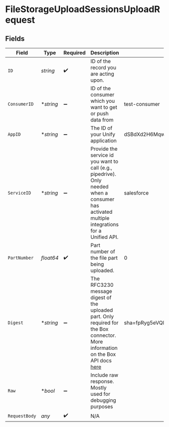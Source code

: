 # FileStorageUploadSessionsUploadRequest


## Fields

| Field                                                                                                                                                                                                             | Type                                                                                                                                                                                                              | Required                                                                                                                                                                                                          | Description                                                                                                                                                                                                       | Example                                                                                                                                                                                                           |
| ----------------------------------------------------------------------------------------------------------------------------------------------------------------------------------------------------------------- | ----------------------------------------------------------------------------------------------------------------------------------------------------------------------------------------------------------------- | ----------------------------------------------------------------------------------------------------------------------------------------------------------------------------------------------------------------- | ----------------------------------------------------------------------------------------------------------------------------------------------------------------------------------------------------------------- | ----------------------------------------------------------------------------------------------------------------------------------------------------------------------------------------------------------------- |
| `ID`                                                                                                                                                                                                              | *string*                                                                                                                                                                                                          | :heavy_check_mark:                                                                                                                                                                                                | ID of the record you are acting upon.                                                                                                                                                                             |                                                                                                                                                                                                                   |
| `ConsumerID`                                                                                                                                                                                                      | **string*                                                                                                                                                                                                         | :heavy_minus_sign:                                                                                                                                                                                                | ID of the consumer which you want to get or push data from                                                                                                                                                        | test-consumer                                                                                                                                                                                                     |
| `AppID`                                                                                                                                                                                                           | **string*                                                                                                                                                                                                         | :heavy_minus_sign:                                                                                                                                                                                                | The ID of your Unify application                                                                                                                                                                                  | dSBdXd2H6Mqwfg0atXHXYcysLJE9qyn1VwBtXHX                                                                                                                                                                           |
| `ServiceID`                                                                                                                                                                                                       | **string*                                                                                                                                                                                                         | :heavy_minus_sign:                                                                                                                                                                                                | Provide the service id you want to call (e.g., pipedrive). Only needed when a consumer has activated multiple integrations for a Unified API.                                                                     | salesforce                                                                                                                                                                                                        |
| `PartNumber`                                                                                                                                                                                                      | *float64*                                                                                                                                                                                                         | :heavy_check_mark:                                                                                                                                                                                                | Part number of the file part being uploaded.                                                                                                                                                                      | 0                                                                                                                                                                                                                 |
| `Digest`                                                                                                                                                                                                          | **string*                                                                                                                                                                                                         | :heavy_minus_sign:                                                                                                                                                                                                | The RFC3230 message digest of the uploaded part. Only required for the Box connector. More information on the Box API docs [here](https://developer.box.com/reference/put-files-upload-sessions-id/#param-digest) | sha=fpRyg5eVQletdZqEKaFlqwBXJzM=                                                                                                                                                                                  |
| `Raw`                                                                                                                                                                                                             | **bool*                                                                                                                                                                                                           | :heavy_minus_sign:                                                                                                                                                                                                | Include raw response. Mostly used for debugging purposes                                                                                                                                                          |                                                                                                                                                                                                                   |
| `RequestBody`                                                                                                                                                                                                     | *any*                                                                                                                                                                                                             | :heavy_check_mark:                                                                                                                                                                                                | N/A                                                                                                                                                                                                               | <binary string>                                                                                                                                                                                                   |